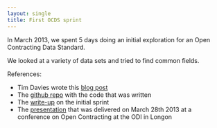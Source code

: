 ```yaml
---
layout: single
title: First OCDS sprint
---
```

In March 2013, we spent 5 days doing an initial exploration for an Open Contracting Data Standard.

We looked at a variety of data sets and tried to find common fields.

References:

* Tim Davies wrote this [blog post](http://www.timdavies.org.uk/2013/04/04/developing-data-standards-for-open-contracting/)
* The [github repo](https://github.com/birdsarah/oc-datamerge-spike/) with the code that was written
* The [write-up](http://birdsarah.github.io/oc-datamerge-spike/) on the initial sprint
* The [presentation](https://github.com/birdsarah/oc-datamerge-spike/blob/master/Presentation-20130328.pptx) that was delivered on March 28th 2013 at a conference on Open Contracting at the ODI in Longon

